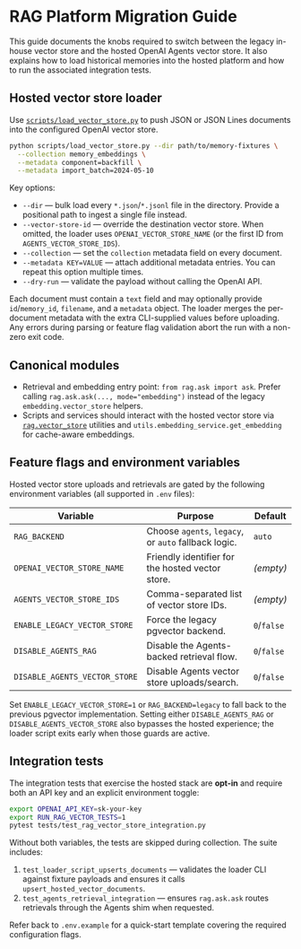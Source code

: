 # RAG Platform Migration Guide

This guide documents the knobs required to switch between the legacy in-house
vector store and the hosted OpenAI Agents vector store. It also explains how to
load historical memories into the hosted platform and how to run the associated
integration tests.

## Hosted vector store loader

Use [`scripts/load_vector_store.py`](../scripts/load_vector_store.py) to push
JSON or JSON Lines documents into the configured OpenAI vector store.

```bash
python scripts/load_vector_store.py --dir path/to/memory-fixtures \
  --collection memory_embeddings \
  --metadata component=backfill \
  --metadata import_batch=2024-05-10
```

Key options:

- `--dir` &mdash; bulk load every `*.json`/`*.jsonl` file in the directory. Provide a
  positional path to ingest a single file instead.
- `--vector-store-id` &mdash; override the destination vector store. When omitted,
  the loader uses `OPENAI_VECTOR_STORE_NAME` (or the first ID from
  `AGENTS_VECTOR_STORE_IDS`).
- `--collection` &mdash; set the `collection` metadata field on every document.
- `--metadata KEY=VALUE` &mdash; attach additional metadata entries. You can repeat
  this option multiple times.
- `--dry-run` &mdash; validate the payload without calling the OpenAI API.

Each document must contain a `text` field and may optionally provide
`id`/`memory_id`, `filename`, and a `metadata` object. The loader merges the
per-document metadata with the extra CLI-supplied values before uploading. Any
errors during parsing or feature flag validation abort the run with a non-zero
exit code.

## Canonical modules

- Retrieval and embedding entry point: `from rag.ask import ask`. Prefer calling
  `rag.ask.ask(..., mode="embedding")` instead of the legacy
  `embedding.vector_store` helpers.
- Scripts and services should interact with the hosted vector store via
  [`rag.vector_store`](../rag/vector_store.py) utilities and
  `utils.embedding_service.get_embedding` for cache-aware embeddings.

## Feature flags and environment variables

Hosted vector store uploads and retrievals are gated by the following
environment variables (all supported in `.env` files):

| Variable | Purpose | Default |
| --- | --- | --- |
| `RAG_BACKEND` | Choose `agents`, `legacy`, or `auto` fallback logic. | `auto` |
| `OPENAI_VECTOR_STORE_NAME` | Friendly identifier for the hosted vector store. | *(empty)* |
| `AGENTS_VECTOR_STORE_IDS` | Comma-separated list of vector store IDs. | *(empty)* |
| `ENABLE_LEGACY_VECTOR_STORE` | Force the legacy pgvector backend. | `0`/`false` |
| `DISABLE_AGENTS_RAG` | Disable the Agents-backed retrieval flow. | `0`/`false` |
| `DISABLE_AGENTS_VECTOR_STORE` | Disable Agents vector store uploads/search. | `0`/`false` |

Set `ENABLE_LEGACY_VECTOR_STORE=1` or `RAG_BACKEND=legacy` to fall back to the
previous pgvector implementation. Setting either `DISABLE_AGENTS_RAG` or
`DISABLE_AGENTS_VECTOR_STORE` also bypasses the hosted experience; the loader
script exits early when those guards are active.

## Integration tests

The integration tests that exercise the hosted stack are **opt-in** and require
both an API key and an explicit environment toggle:

```bash
export OPENAI_API_KEY=sk-your-key
export RUN_RAG_VECTOR_TESTS=1
pytest tests/test_rag_vector_store_integration.py
```

Without both variables, the tests are skipped during collection. The suite
includes:

1. `test_loader_script_upserts_documents` &mdash; validates the loader CLI against
   fixture payloads and ensures it calls `upsert_hosted_vector_documents`.
2. `test_agents_retrieval_integration` &mdash; ensures `rag.ask.ask` routes
   retrievals through the Agents shim when requested.

Refer back to `.env.example` for a quick-start template covering the required
configuration flags.

